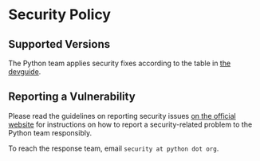 # Security Policy

## Supported Versions

The Python team applies security fixes according to the table
in [the devguide](
https://devguide.python.org/#status-of-python-branches
).

## Reporting a Vulnerability

Please read the guidelines on reporting security issues [on the
official website](https://www.python.org/dev/security/) for
instructions on how to report a security-related problem to
the Python team responsibly.

To reach the response team, email `security at python dot org`.
